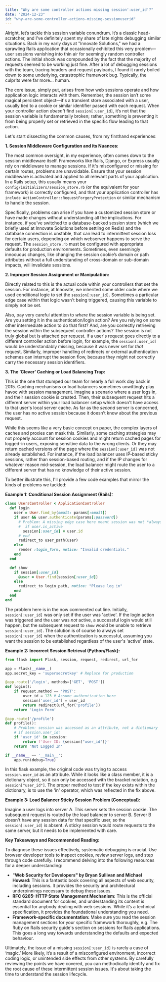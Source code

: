 ```yaml
---
title: "Why are some controller actions missing session':user_id'?"
date: "2024-12-23"
id: "why-are-some-controller-actions-missing-sessionuserid"
---
```


Alright, let’s tackle this session variable conundrum. It’s a classic head-scratcher, and I've definitely spent my share of late nights debugging similar situations. Back in my early days at "Innovate Solutions," we had a sprawling Rails application that occasionally exhibited this very problem—user sessions vanishing into thin air for seemingly random controller actions. The initial shock was compounded by the fact that the majority of requests seemed to be working just fine. After a lot of debugging sessions with the team, tracing headers and request payloads, I found it rarely boiled down to some underlying, catastrophic framework bug. Typically, the culprits were far more… human.

The core issue, simply put, arises from how web sessions operate and how application logic interacts with them. Remember, the session isn’t some magical persistent object—it's a transient store associated with a user, usually tied to a cookie or similar identifier passed with each request. When your controller action *doesn't* find `session[:user_id]`, it’s not that the session variable is fundamentally broken; rather, something is preventing it from being properly set or retrieved in the specific flow leading to that action.

Let's start dissecting the common causes, from my firsthand experiences:

**1. Session Middleware Configuration and its Nuances:**

The most common oversight, in my experience, often comes down to the session middleware itself. Frameworks like Rails, Django, or Express usually rely on middleware to manage sessions. If it's misconfigured or missing for certain routes, problems are unavoidable. Ensure that your session middleware is activated and applied to all relevant parts of your application. In a Rails setup, this usually means your `config/initializers/session_store.rb` (or the equivalent for your framework) is correctly configured, and that your application controller has `include ActionController::RequestForgeryProtection` or similar mechanism to handle the session.

Specifically, problems can arise if you have a customized session store or have made changes without understanding all the implications. For instance, if you’ve switched to a database-backed session store (which we briefly used at Innovate Solutions before settling on Redis) and the database connection is unstable, that can lead to intermittent session loss for certain users, depending on which webserver happens to serve the request. The `session_store.rb` must be configured with appropriate defaults for production environments. Sometimes, even seemingly innocuous changes, like changing the session cookie’s domain or path attributes without a full understanding of cross-domain or sub-domain impacts, will invalidate sessions.

**2. Improper Session Assignment or Manipulation:**

Directly related to this is the actual code within your controllers that set the session. For instance, at Innovate, we inherited some older code where we used conditional logic to set the `session[:user_id]`. Sometimes a particular edge case within that logic wasn't being triggered, causing this variable to simply not be set.

Also, pay very careful attention to *where* the session variable is being set. Are you setting it in the authentication/login action? Are you relying on some other intermediate action to do that first? And, are you correctly retrieving the session within the subsequent controller actions? The session is not truly global but is attached per request. If a user's request goes directly to a different controller action before login, for example, the `session[:user_id]` would be understandably missing, because it was never set for *that* request. Similarly, improper handling of redirects or external authentication schemes can interrupt the session flow, because they might not correctly carry the necessary session identifiers.

**3. The ‘Clever’ Caching or Load Balancing Trap:**

This is the one that stumped our team for nearly a full work day back in 2015. Caching mechanisms or load balancers sometimes unwittingly play havoc with session management. Imagine a scenario where a user logs in, and their session cookie is created. Then, their subsequent request hits a different server within your load balancer setup which doesn't have access to that user's local server cache. As far as the *second* server is concerned, the user has no active session because it doesn’t know about the previous request.

While this seems like a very basic concept on paper, the complex layers of caches and proxies can mask this. Similarly, some caching strategies may not properly account for session cookies and might return cached pages for logged-in users, exposing sensitive data to the wrong clients. Or they may return cached versions of the page where the `session[:user_id]` was not already established. For instance, if the load balancer uses IP-based sticky sessions, rather than session-based routing, and if the IP changes for whatever reason mid-session, the load balancer might route the user to a different server that has no knowledge of their active session.

To better illustrate this, I'll provide a few code examples that mirror the kinds of problems we tackled:

**Example 1: Conditional Session Assignment (Rails):**

```ruby
class UsersController < ApplicationController
  def login
    user = User.find_by(email: params[:email])
    if user && user.authenticate(params[:password])
      # Problem: A missing edge case here meant session was not *always* set
      #  if user.is_active
        session[:user_id] = user.id
      # end
      redirect_to user_path(user)
    else
      render :login_form, notice: "Invalid credentials."
    end
  end

  def show
    if session[:user_id]
      @user = User.find(session[:user_id])
    else
      redirect_to login_path, notice: "Please log in"
    end
  end
end
```

The problem here is in the now commented out line. Initially, `session[:user_id]` was only set if the user was 'active'. If the login action was triggered and the user was *not* active, a successful login would still happen, but the subsequent request to `show` would be unable to retrieve `session[:user_id]`. The solution is of course to always set `session[:user_id]` when the authentication is successful, assuming you want the session to be established regardless of the user's 'active' state.

**Example 2: Incorrect Session Retrieval (Python/Flask):**

```python
from flask import Flask, session, request, redirect, url_for

app = Flask(__name__)
app.secret_key = 'supersecretkey' # Replace for production

@app.route('/login', methods=['GET', 'POST'])
def login():
    if request.method == 'POST':
        user_id = 123 # Assume authentication here
        session['user_id'] = user_id
        return redirect(url_for('profile'))
    return 'Login Form'

@app.route('/profile')
def profile():
    # Problem: session was accessed as an attribute, not a dictionary
    # if session.user_id:
    if 'user_id' in session:
        return f'User ID: {session["user_id"]}'
    return 'Not Logged In'

if __name__ == '__main__':
    app.run(debug=True)
```

In this flask example, the original code was trying to access `session.user_id` as an attribute. While it looks like a class member, it is a dictionary object, so it can only be accessed with the bracket notation, e.g `session["user_id"]`. The proper method to test if the key exists within the dictionary, is to use the 'in' operator, which was reflected in the fix above.

**Example 3: Load Balancer Sticky Session Problem (Conceptual):**

Imagine a user logs into server A. This server sets the session cookie. The subsequent request is routed by the load balancer to server B. Server B doesn't have any session data for that specific user, so the `session[:user_id]` is absent. A sticky session would route requests to the same server, but it needs to be implemented with care.

**Key Takeaways and Recommended Reading:**

To diagnose these issues effectively, systematic debugging is crucial. Use browser developer tools to inspect cookies, review server logs, and step through code carefully. I recommend delving into the following resources for a deeper understanding:

*   **"Web Security for Developers" by Bryan Sullivan and Michael Howard:** This is a fantastic book covering all aspects of web security, including sessions. It provides the security and architectural underpinnings necessary to debug these issues.
*   **RFC 6265: HTTP State Management Mechanism:** This is the official standard document for cookies, and understanding its content is essential for anybody dealing with web sessions. While it’s a technical specification, it provides the foundational understanding you need.
*   **Framework-specific documentation:** Make sure you read the session management sections for your specific framework thoroughly, e.g. The Ruby on Rails security guide's section on sessions for Rails applications. This goes a long way towards understanding the defaults and expected behaviour.

Ultimately, the issue of a missing `session[:user_id]` is rarely a case of ‘magic.’ More likely, it’s a result of a misconfigured environment, incorrect coding logic, or unintended side effects from other systems. By carefully reviewing the points we have covered, you can methodically identify and fix the root cause of these intermittent session issues. It's about taking the time to understand the session lifecycle.

